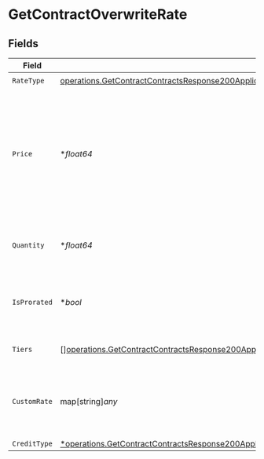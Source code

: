 # GetContractOverwriteRate


## Fields

| Field                                                                                                                                                                                                                       | Type                                                                                                                                                                                                                        | Required                                                                                                                                                                                                                    | Description                                                                                                                                                                                                                 |
| --------------------------------------------------------------------------------------------------------------------------------------------------------------------------------------------------------------------------- | --------------------------------------------------------------------------------------------------------------------------------------------------------------------------------------------------------------------------- | --------------------------------------------------------------------------------------------------------------------------------------------------------------------------------------------------------------------------- | --------------------------------------------------------------------------------------------------------------------------------------------------------------------------------------------------------------------------- |
| `RateType`                                                                                                                                                                                                                  | [operations.GetContractContractsResponse200ApplicationJSONResponseBodyRateType](../../models/operations/getcontractcontractsresponse200applicationjsonresponsebodyratetype.md)                                              | :heavy_check_mark:                                                                                                                                                                                                          | N/A                                                                                                                                                                                                                         |
| `Price`                                                                                                                                                                                                                     | **float64*                                                                                                                                                                                                                  | :heavy_minus_sign:                                                                                                                                                                                                          | Default price. For FLAT rate_type, this must be >=0. For PERCENTAGE rate_type, this is a decimal fraction, e.g. use 0.1 for 10%; this must be >=0 and <=1.                                                                  |
| `Quantity`                                                                                                                                                                                                                  | **float64*                                                                                                                                                                                                                  | :heavy_minus_sign:                                                                                                                                                                                                          | Default quantity. For SUBSCRIPTION rate_type, this must be >=0.                                                                                                                                                             |
| `IsProrated`                                                                                                                                                                                                                | **bool*                                                                                                                                                                                                                     | :heavy_minus_sign:                                                                                                                                                                                                          | Default proration configuration. Only valid for SUBSCRIPTION rate_type.                                                                                                                                                     |
| `Tiers`                                                                                                                                                                                                                     | [][operations.GetContractContractsResponse200ApplicationJSONResponseBodyTiers](../../models/operations/getcontractcontractsresponse200applicationjsonresponsebodytiers.md)                                                  | :heavy_minus_sign:                                                                                                                                                                                                          | Only set for TIERED rate_type.                                                                                                                                                                                              |
| `CustomRate`                                                                                                                                                                                                                | map[string]*any*                                                                                                                                                                                                            | :heavy_minus_sign:                                                                                                                                                                                                          | Only set for CUSTOM rate_type. This field is interpreted by custom rate processors.                                                                                                                                         |
| `CreditType`                                                                                                                                                                                                                | [*operations.GetContractContractsResponse200ApplicationJSONResponseBodyDataCurrentOverridesCreditType](../../models/operations/getcontractcontractsresponse200applicationjsonresponsebodydatacurrentoverridescredittype.md) | :heavy_minus_sign:                                                                                                                                                                                                          | N/A                                                                                                                                                                                                                         |